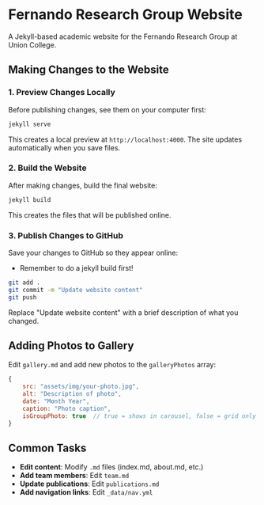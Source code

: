 # Fernando Research Group Website

A Jekyll-based academic website for the Fernando Research Group at Union College.

## Making Changes to the Website

### 1. Preview Changes Locally

Before publishing changes, see them on your computer first:

```bash
jekyll serve
```

This creates a local preview at `http://localhost:4000`. The site updates automatically when you save files.

### 2. Build the Website

After making changes, build the final website:

```bash
jekyll build
```

This creates the files that will be published online.

### 3. Publish Changes to GitHub

Save your changes to GitHub so they appear online:

+ Remember to do a jekyll build first!

```bash
git add .
git commit -m "Update website content"
git push
```

Replace "Update website content" with a brief description of what you changed.

## Adding Photos to Gallery

Edit `gallery.md` and add new photos to the `galleryPhotos` array:

```javascript
{
    src: "assets/img/your-photo.jpg",
    alt: "Description of photo",
    date: "Month Year", 
    caption: "Photo caption",
    isGroupPhoto: true  // true = shows in carousel, false = grid only
}
```

## Common Tasks

- **Edit content**: Modify `.md` files (index.md, about.md, etc.)
- **Add team members**: Edit `team.md` 
- **Update publications**: Edit `publications.md`
- **Add navigation links**: Edit `_data/nav.yml`